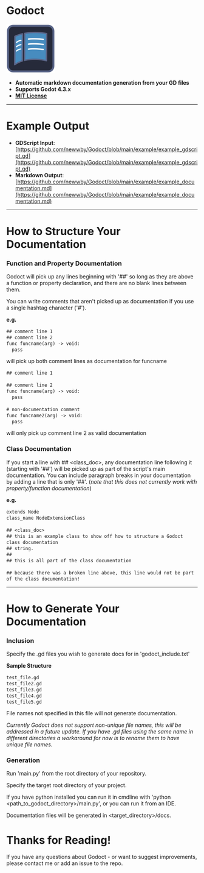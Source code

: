 # Godoct

![Logo](logo_godoct_128px.png?raw=true "Godoct Logo")

- **Automatic markdown documentation generation from your GD files**
- **Supports Godot 4.3.x**
- **[MIT License](https://github.com/newwby/Godoct?tab=MIT-1-ov-file)** 

---

# Example Output

- **GDScript Input**: [https://github.com/newwby/Godoct/blob/main/example/example_gdscript.gd](https://github.com/newwby/Godoct/blob/main/example/example_gdscript.gd)
- **Markdown Output**: [https://github.com/newwby/Godoct/blob/main/example/example_documentation.md](https://github.com/newwby/Godoct/blob/main/example/example_documentation.md)

---

# How to Structure Your Documentation

### Function and Property Documentation

Godoct will pick up any lines beginning with '##' so long as they are above a function or property declaration, and there are no blank lines between them.

You can write comments that aren't picked up as documentation if you use a single hashtag character ('#').

**e.g.**

```
## comment line 1
## comment line 2
func funcname(arg) -> void:
  pass
```

will pick up both comment lines as documentation for funcname

```
## comment line 1

## comment line 2
func funcname(arg) -> void:
  pass

# non-documentation comment
func funcname2(arg) -> void:
  pass
```

will only pick up comment line 2 as valid documentation

### Class Documentation

If you start a line with ## <class_doc>, any documentation line following it (starting with '##') will be picked up as part of the script's main documentation.
You can include paragraph breaks in your documentation by adding a line that is only '##'. (*note that this does not currently work with property/function documentation*)

**e.g.**

```
extends Node
class_name NodeExtensionClass

## <class_doc>
## this is an example class to show off how to structure a Godoct class documentation
## string.
##
## this is all part of the class documentation

## because there was a broken line above, this line would not be part of the class documentation!
```

---

# How to Generate Your Documentation

### Inclusion

Specify the .gd files you wish to generate docs for in 'godoct_include.txt'

**Sample Structure**

```
test_file.gd
test_file2.gd
test_file3.gd
test_file4.gd
test_file5.gd
```

File names not specified in this file will not generate documentation.

*Currently Godoct does not support non-unique file names, this will be addressed in a future update. If you have .gd files using the same name in different directories a workaround for now is to rename them to have unique file names.*

### Generation

Run 'main.py' from the root directory of your repository.

Specify the target root directory of your project.

If you have python installed you can run it in cmdline with 'python <path_to_godoct_directory>/main.py', or you can run it from an IDE.

Documentation files will be generated in <target_directory>/docs.

# Thanks for Reading!

If you have any questions about Godoct - or want to suggest improvements, please contact me or add an issue to the repo.
